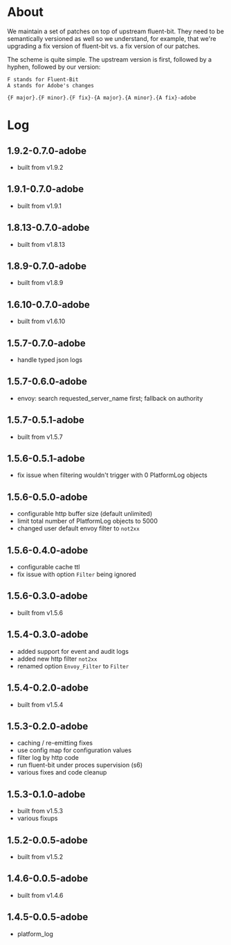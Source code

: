 # About

We maintain a set of patches on top of upstream fluent-bit. They need to be
semantically versioned as well so we understand, for example, that we're
upgrading a fix version of fluent-bit vs. a fix version of our patches.

The scheme is quite simple. The upstream version is first, followed by a hyphen,
followed by our version:

```
F stands for Fluent-Bit
A stands for Adobe's changes

{F major}.{F minor}.{F fix}-{A major}.{A minor}.{A fix}-adobe
```

# Log

## 1.9.2-0.7.0-adobe
- built from v1.9.2

## 1.9.1-0.7.0-adobe
- built from v1.9.1

## 1.8.13-0.7.0-adobe
- built from v1.8.13

## 1.8.9-0.7.0-adobe
- built from v1.8.9

## 1.6.10-0.7.0-adobe
- built from v1.6.10

## 1.5.7-0.7.0-adobe
- handle typed json logs

## 1.5.7-0.6.0-adobe
- envoy: search requested_server_name first; fallback on authority

## 1.5.7-0.5.1-adobe
- built from v1.5.7

## 1.5.6-0.5.1-adobe
- fix issue when filtering wouldn't trigger with 0 PlatformLog objects

## 1.5.6-0.5.0-adobe
- configurable http buffer size (default unlimited)
- limit total number of PlatformLog objects to 5000
- changed user default envoy filter to `not2xx`

## 1.5.6-0.4.0-adobe
- configurable cache ttl
- fix issue with option `Filter` being ignored

## 1.5.6-0.3.0-adobe
- built from v1.5.6

## 1.5.4-0.3.0-adobe
- added support for event and audit logs
- added new http filter `not2xx`
- renamed option `Envoy_Filter` to `Filter`

## 1.5.4-0.2.0-adobe
- built from v1.5.4

## 1.5.3-0.2.0-adobe
- caching / re-emitting fixes
- use config map for configuration values
- filter log by http code
- run fluent-bit under proces supervision (s6)
- various fixes and code cleanup

## 1.5.3-0.1.0-adobe
- built from v1.5.3
- various fixups

## 1.5.2-0.0.5-adobe
- built from v1.5.2

## 1.4.6-0.0.5-adobe
- built from v1.4.6

## 1.4.5-0.0.5-adobe
- platform_log
